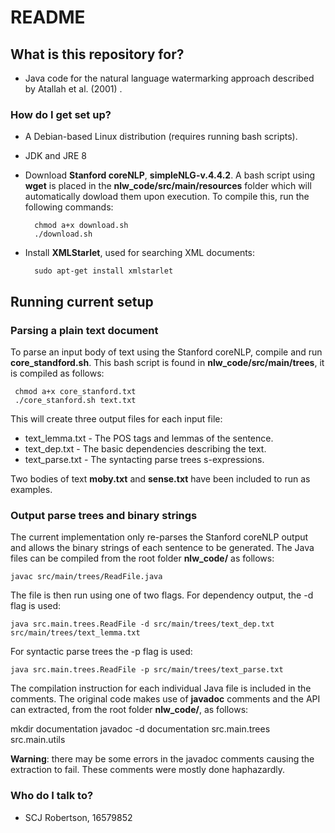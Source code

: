 # README #

## What is this repository for? ##

* Java code for the natural language watermarking approach described by Atallah et al. (2001) .

### How do I get set up? ###

* A Debian-based Linux distribution (requires running bash scripts).
* JDK and JRE 8
* Download **Stanford coreNLP**, **simpleNLG-v.4.4.2**. A bash script using **wget** is placed in the **nlw_code/src/main/resources** folder
which will automatically dowload them upon execution. To compile this, run the following commands:

        chmod a+x download.sh
        ./download.sh

* Install **XMLStarlet**, used for searching XML documents: 

        sudo apt-get install xmlstarlet

## Running current setup ##

### Parsing a plain text document ###
To parse an input body of text using the Stanford coreNLP, compile and run **core_standford.sh**. This bash script is 
found in **nlw_code/src/main/trees**, it is compiled as follows:

     chmod a+x core_stanford.txt
     ./core_stanford.sh text.txt

This will create three output files for each input file:

* text_lemma.txt - The POS tags and lemmas of the sentence.
* text_dep.txt - The basic dependencies describing the text.
* text_parse.txt - The syntacting parse trees s-expressions.

Two bodies of text **moby.txt** and **sense.txt** have been included to run as examples.

### Output parse trees and binary strings ###
The current implementation only re-parses the Stanford coreNLP output and
allows the binary strings of each sentence to be generated. The Java files can be compiled
from the root folder **nlw_code/** as follows:

    javac src/main/trees/ReadFile.java

The file is then run using one of two flags. For dependency output, the -d flag is used:

    java src.main.trees.ReadFile -d src/main/trees/text_dep.txt src/main/trees/text_lemma.txt

For syntactic parse trees the -p flag is used:

    java src.main.trees.ReadFile -p src/main/trees/text_parse.txt

The compilation instruction for each individual Java file is included in the comments. The original code makes use of **javadoc** comments and the API can extracted, from the root folder **nlw_code/**, as follows:

  mkdir documentation
  javadoc -d documentation src.main.trees src.main.utils

**Warning**: there may be some errors in the javadoc comments causing the extraction to fail. These comments were mostly done haphazardly.
### Who do I talk to? ###

* SCJ Robertson, 16579852